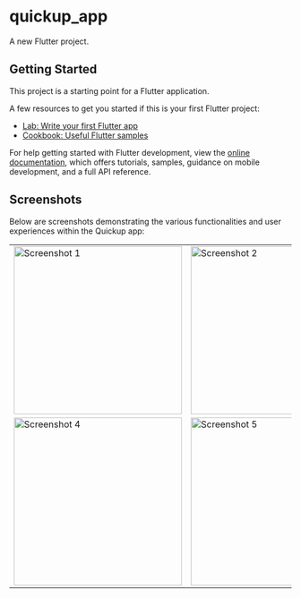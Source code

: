 # quickup_app

A new Flutter project.

## Getting Started

This project is a starting point for a Flutter application.

A few resources to get you started if this is your first Flutter project:

- [Lab: Write your first Flutter app](https://docs.flutter.dev/get-started/codelab)
- [Cookbook: Useful Flutter samples](https://docs.flutter.dev/cookbook)

For help getting started with Flutter development, view the
[online documentation](https://docs.flutter.dev/), which offers tutorials,
samples, guidance on mobile development, and a full API reference.

## Screenshots
Below are screenshots demonstrating the various functionalities and user experiences within the Quickup app:

<table>
  <tr>
    <td><img src= https://github.com/user-attachments/assets/5c5bce24-02f4-4fe5-bc52-e7fad070c55b alt="Screenshot 1" width="300"/></td>
    <td><img src= https://github.com/user-attachments/assets/356131a2-5c53-41dc-8d48-7506d96bc8a2 alt="Screenshot 2" width="300"/></td>
    <td><img src= https://github.com/user-attachments/assets/b5eb54b2-d638-470f-983e-09251217c805 alt="Screenshot 3" width="300"/></td>
  </tr>
  <tr>
    <td><img src= https://github.com/user-attachments/assets/e78bb622-3cd6-454a-a2a1-bad10f55e2a7 alt="Screenshot 4" width="300"/></td>
    <td><img src= https://github.com/user-attachments/assets/b991e256-99e1-48e2-bcce-ff513176b96e alt="Screenshot 5" width="300"/></td>
  </tr>
</table>
